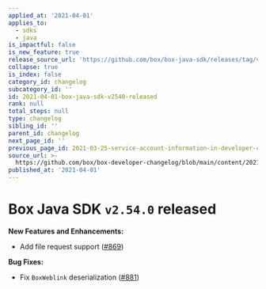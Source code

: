 ```yaml
---
applied_at: '2021-04-01'
applies_to:
  - sdks
  - java
is_impactful: false
is_new_feature: true
release_source_url: 'https://github.com/box/box-java-sdk/releases/tag/v2.54.0'
collapse: true
is_index: false
category_id: changelog
subcategory_id: ''
id: 2021-04-01-box-java-sdk-v2540-released
rank: null
total_steps: null
type: changelog
sibling_id: ''
parent_id: changelog
next_page_id: ''
previous_page_id: 2021-03-25-service-account-information-in-developer-console
source_url: >-
  https://github.com/box/box-developer-changelog/blob/main/content/2021/04-01-box-java-sdk-v2540-released.md
published_at: '2021-04-01'
---
```

# Box Java SDK `v2.54.0` released

**New Features and Enhancements:**

* Add file request support ([#869][1])

**Bug Fixes:**

* Fix `BoxWeblink` deserialization ([#881][2])

[1]: https://github.com/box/box-java-sdk/pull/869

[2]: https://github.com/box/box-java-sdk/pull/881